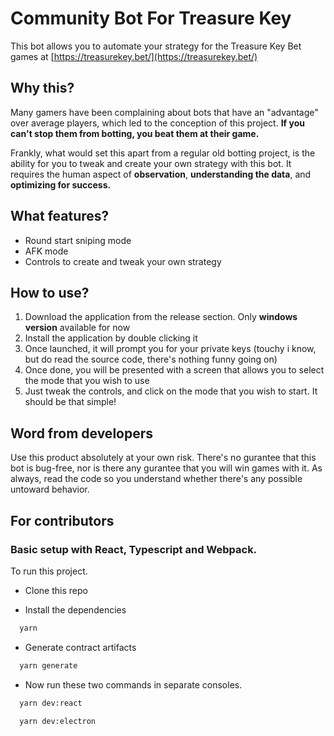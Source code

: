 # Community Bot For Treasure Key

This bot allows you to automate your strategy for the Treasure Key Bet games at [https://treasurekey.bet/](https://treasurekey.bet/)

## Why this?

Many gamers have been complaining about bots that have an "advantage" over average players, which led to the conception of this project. **If you can't stop them from botting, you beat them at their game.**

Frankly, what would set this apart from a regular old botting project, is the ability for you to tweak and create your own strategy with this bot. It requires the human aspect of __observation__, __understanding the data__, and __**optimizing for success.**__

## What features?

- Round start sniping mode
- AFK mode
- Controls to create and tweak your own strategy

## How to use?

1. Download the application from the release section. Only __windows version__ available for now
2. Install the application by double clicking it
3. Once launched, it will prompt you for your private keys (touchy i know, but do read the source code, there's nothing funny going on)
4. Once done, you will be presented with a screen that allows you to select the mode that you wish to use
5. Just tweak the controls, and click on the mode that you wish to start. It should be that simple!


## Word from developers

Use this product absolutely at your own risk. There's no gurantee that this bot is bug-free, nor is there any gurantee that you will win games with it. As always, read the code so you understand whether there's any possible untoward behavior.

## For contributors
### Basic setup with React, Typescript and Webpack.

To run this project.

- Clone this repo

- Install the dependencies

```bash
  yarn
```

- Generate contract artifacts

```bash
  yarn generate
```

- Now run these two commands in separate consoles.

```bash
  yarn dev:react
```

```bash
  yarn dev:electron
```